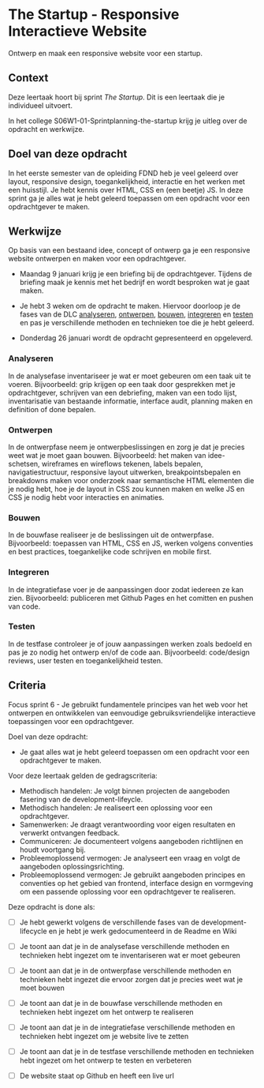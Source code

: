 # The Startup - Responsive Interactieve Website
Ontwerp en maak een responsive website voor een startup.

## Context
Deze leertaak hoort bij sprint _The Startup_. Dit is een leertaak die je individueel uitvoert.

In het college S06W1-01-Sprintplanning-the-startup krijg je uitleg over de opdracht en werkwijze.


## Doel van deze opdracht

In het eerste semester van de opleiding FDND heb je veel geleerd over layout, responsive design, toegankelijkheid, interactie en het werken met een huisstijl. Je hebt kennis over HTML, CSS en (een beetje) JS. 
In deze sprint ga je alles wat je hebt geleerd toepassen om een opdracht voor een opdrachtgever te maken.

## Werkwijze

Op basis van een bestaand idee, concept of ontwerp ga je een responsive website ontwerpen en maken voor een opdrachtgever.

* Maandag 9 januari krijg je een briefing bij de opdrachtgever. Tijdens de briefing maak je kennis met het bedrijf en wordt besproken wat je gaat maken. 

* Je hebt 3 weken om de opdracht te maken. Hiervoor doorloop je de fases van de DLC [analyseren](#analyseren), [ontwerpen](#ontwerpen), [bouwen](#bouwen), [integreren](#integreren) en [testen](#testen) en pas je verschillende methoden en technieken toe die je hebt geleerd.  

* Donderdag 26 januari wordt de opdracht gepresenteerd en opgeleverd. 


### Analyseren
In de analysefase inventariseer je wat er moet gebeuren om een taak uit te voeren. 
Bijvoorbeeld: grip krijgen op een taak door gesprekken met je opdrachtgever, schrijven van een debriefing, maken van een todo lijst, inventarisatie van bestaande informatie, interface audit, planning maken en definition of done bepalen.


### Ontwerpen
In de ontwerpfase neem je ontwerpbeslissingen en zorg je dat je precies weet wat je moet gaan bouwen. 
Bijvoorbeeld: het maken van idee-schetsen, wireframes en wireflows tekenen, labels bepalen, navigatiestructuur, responsive layout uitwerken, breakpointsbepalen en breakdowns maken voor onderzoek naar semantische HTML elementen die je nodig hebt, hoe je de layout in CSS zou kunnen maken en welke JS en CSS je nodig hebt voor interacties en animaties.


### Bouwen
In de bouwfase realiseer je de beslissingen uit de ontwerpfase. 
Bijvoorbeeld: toepassen van HTML, CSS en JS, werken volgens conventies en best practices, toegankelijke code schrijven en mobile first.


### Integreren
In de integratiefase voer je de aanpassingen door zodat iedereen ze kan zien. 
Bijvoorbeeld: publiceren met Github Pages en het comitten en pushen van code.


### Testen
In de testfase controleer je of jouw aanpassingen werken zoals bedoeld en pas je zo nodig het ontwerp en/of de code aan. 
Bijvoorbeeld: code/design reviews, user testen en toegankelijkheid testen.


## Criteria

Focus sprint 6 - Je gebruikt fundamentele principes van het web voor het ontwerpen en ontwikkelen van eenvoudige gebruiksvriendelijke interactieve toepassingen voor een opdrachtgever.

Doel van deze opdracht:
* Je gaat alles wat je hebt geleerd toepassen om een opdracht voor een opdrachtgever te maken.

Voor deze leertaak gelden de gedragscriteria: 
* Methodisch handelen: Je volgt binnen projecten de aangeboden fasering van de development-lifeycle.
* Methodisch handelen: Je realiseert een oplossing voor een opdrachtgever.
* Samenwerken: Je draagt verantwoording voor eigen resultaten en verwerkt ontvangen feedback.
* Communiceren: Je documenteert volgens aangeboden richtlijnen en houdt voortgang bij.
* Probleemoplossend vermogen: Je analyseert een vraag en volgt de aangeboden oplossingsrichting.
* Probleemoplossend vermogen:  Je gebruikt aangeboden principes en conventies op het gebied van frontend, interface design en vormgeving om een passende oplossing voor een opdrachtgever te realiseren.

Deze opdracht is done als:
- [ ] Je hebt gewerkt volgens de verschillende fases van de development-lifecycle en je hebt je werk gedocumenteerd in de Readme en Wiki
- [ ] Je toont aan dat je in de analysefase verschillende methoden en technieken hebt ingezet om te inventariseren wat er moet gebeuren
- [ ] Je toont aan dat je in de ontwerpfase verschillende methoden en technieken hebt ingezet die ervoor zorgen dat je precies weet wat je moet bouwen
- [ ] Je toont aan dat je in de bouwfase verschillende methoden en technieken hebt ingezet om het ontwerp te realiseren
- [ ] Je toont aan dat je in de integratiefase verschillende methoden en technieken hebt ingezet om je website live te zetten
- [ ] Je toont aan dat je in de testfase verschillende methoden en technieken hebt ingezet om het ontwerp te testen en verbeteren
- [ ] De website staat op Github en heeft een live url

